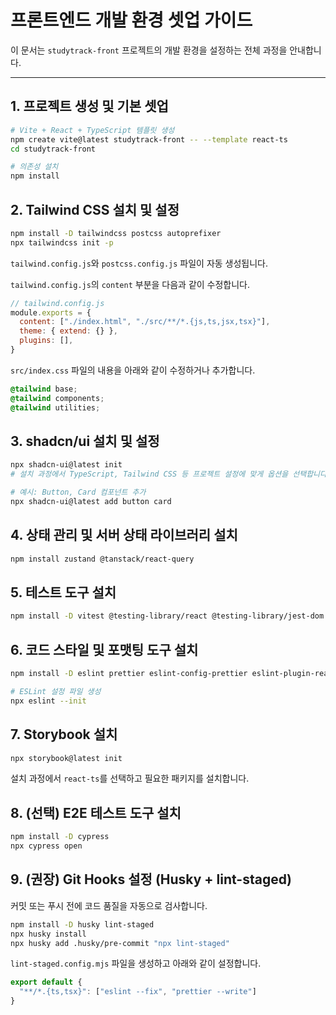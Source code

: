 # 프론트엔드 개발 환경 셋업 가이드

이 문서는 `studytrack-front` 프로젝트의 개발 환경을 설정하는 전체 과정을 안내합니다.

---

## 1. 프로젝트 생성 및 기본 셋업

```bash
# Vite + React + TypeScript 템플릿 생성
npm create vite@latest studytrack-front -- --template react-ts
cd studytrack-front

# 의존성 설치
npm install
```

## 2. Tailwind CSS 설치 및 설정
```bash
npm install -D tailwindcss postcss autoprefixer
npx tailwindcss init -p
```

`tailwind.config.js`와 `postcss.config.js` 파일이 자동 생성됩니다.

`tailwind.config.js`의 `content` 부분을 다음과 같이 수정합니다.
```js
// tailwind.config.js
module.exports = {
  content: ["./index.html", "./src/**/*.{js,ts,jsx,tsx}"],
  theme: { extend: {} },
  plugins: [],
}
```

`src/index.css` 파일의 내용을 아래와 같이 수정하거나 추가합니다.
```css
@tailwind base;
@tailwind components;
@tailwind utilities;
```

## 3. shadcn/ui 설치 및 설정
```bash
npx shadcn-ui@latest init
# 설치 과정에서 TypeScript, Tailwind CSS 등 프로젝트 설정에 맞게 옵션을 선택합니다.

# 예시: Button, Card 컴포넌트 추가
npx shadcn-ui@latest add button card
```

## 4. 상태 관리 및 서버 상태 라이브러리 설치
```bash
npm install zustand @tanstack/react-query
```

## 5. 테스트 도구 설치
```bash
npm install -D vitest @testing-library/react @testing-library/jest-dom jsdom
```

## 6. 코드 스타일 및 포맷팅 도구 설치
```bash
npm install -D eslint prettier eslint-config-prettier eslint-plugin-react eslint-plugin-react-hooks eslint-plugin-jsx-a11y

# ESLint 설정 파일 생성
npx eslint --init
```

## 7. Storybook 설치
```bash
npx storybook@latest init
```
설치 과정에서 `react-ts`를 선택하고 필요한 패키지를 설치합니다.

## 8. (선택) E2E 테스트 도구 설치
```bash
npm install -D cypress
npx cypress open
```

## 9. (권장) Git Hooks 설정 (Husky + lint-staged)
커밋 또는 푸시 전에 코드 품질을 자동으로 검사합니다.
```bash
npm install -D husky lint-staged
npx husky install
npx husky add .husky/pre-commit "npx lint-staged"
```

`lint-staged.config.mjs` 파일을 생성하고 아래와 같이 설정합니다.
```js
export default {
  "**/*.{ts,tsx}": ["eslint --fix", "prettier --write"]
}
```
